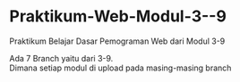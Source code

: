 # Praktikum-Web-Modul-3--9
Praktikum Belajar Dasar Pemograman Web dari Modul 3-9

Ada 7 Branch yaitu dari 3-9. <br>
Dimana setiap modul di upload pada masing-masing branch
